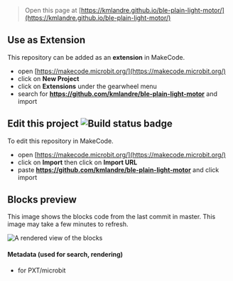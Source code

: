 
> Open this page at [https://kmlandre.github.io/ble-plain-light-motor/](https://kmlandre.github.io/ble-plain-light-motor/)

## Use as Extension

This repository can be added as an **extension** in MakeCode.

* open [https://makecode.microbit.org/](https://makecode.microbit.org/)
* click on **New Project**
* click on **Extensions** under the gearwheel menu
* search for **https://github.com/kmlandre/ble-plain-light-motor** and import

## Edit this project ![Build status badge](https://github.com/kmlandre/ble-plain-light-motor/workflows/MakeCode/badge.svg)

To edit this repository in MakeCode.

* open [https://makecode.microbit.org/](https://makecode.microbit.org/)
* click on **Import** then click on **Import URL**
* paste **https://github.com/kmlandre/ble-plain-light-motor** and click import

## Blocks preview

This image shows the blocks code from the last commit in master.
This image may take a few minutes to refresh.

![A rendered view of the blocks](https://github.com/kmlandre/ble-plain-light-motor/raw/master/.github/makecode/blocks.png)

#### Metadata (used for search, rendering)

* for PXT/microbit
<script src="https://makecode.com/gh-pages-embed.js"></script><script>makeCodeRender("{{ site.makecode.home_url }}", "{{ site.github.owner_name }}/{{ site.github.repository_name }}");</script>
